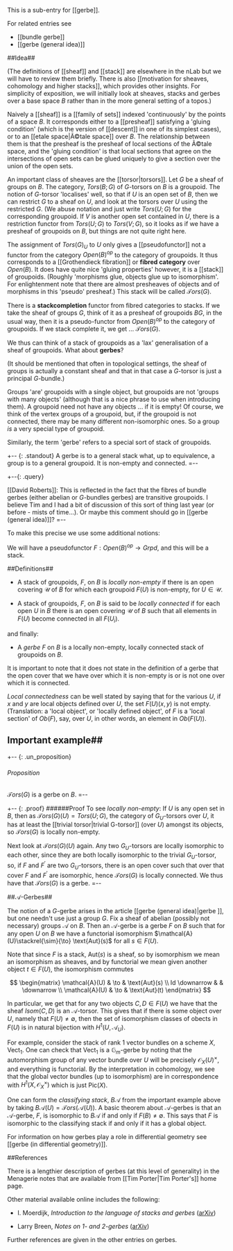 This is a sub-entry for [[gerbe]].

For related entries see

* [[bundle gerbe]]
* [[gerbe (general idea)]]


##Idea## 

(The definitions of [[sheaf]] and [[stack]] are elsewhere in the nLab but we will have to review them briefly. There is also  [[motivation for sheaves, cohomology and higher stacks]], which provides other insights. For simplicity of exposition, we will initially look at sheaves, stacks and gerbes over a base space $B$ rather than in the more general setting of a topos.)

Naively a [[sheaf]] is a [[family of sets]] indexed 'continuously' by the points of a space $B$.  It corresponds either to a [[presheaf]] satisfying a 'gluing condition' (which is the version of [[descent]] in one of its simplest cases), or to an [[etale space|Ã©tale space]] over $B$.  The relationship between them is that the presheaf is the presheaf of local sections of the Ã©tale space, and the 'gluing condition' is that local sections that agree on the intersections of  open sets can be glued uniquely to give a section over the union of the open sets.

An important class of sheaves are the [[torsor|torsors]].  Let $G$ be a sheaf of groups on $B$.   The category, $Tors(B;G)$ of $G$-torsors on $B$ is a groupoid.  The notion of $G$-torsor 'localises' well, so that if $U$ is an open set of $B$, then we can restrict $G$ to a sheaf on $U$, and look at the torsors over $U$ using the restricted $G$. (We abuse notation and just write $Tors(U;G)$ for the corresponding groupoid. If $V$ is another open set contained in $U$, there is a restriction functor from $Tors(U;G)$ to $Tors(V;G)$, so it looks as if we have a presheaf of groupoids on $B$, but things are not quite right here.

The assignment of $Tors(G)_U$ to $U$ only gives a [[pseudofunctor]] not a functor from the category $Open(B)^{op}$ to the category of groupoids. It thus corresponds to a [[Grothendieck fibration]] or **fibred category** over $Open(B)$.  It does have quite nice 'gluing properties' however, it is a [[stack]] of groupoids.  (Roughly 'morphisms glue, objects glue up to isomorphism'. For enlightenment note that there are almost presheaves of objects and of morphisms in this 'pseudo' presheaf.) This stack will be called $\mathcal{T}ors(G)$.

There is a **stackcompletion** functor from fibred categories to stacks.  If we take the sheaf of groups $G$, think of it as a presheaf of groupoids $BG$, in the usual way, then it is a pseudo-functor from $Open(B)^{op}$ to the category of groupoids. If we stack complete it, we get ... $\mathcal{T}ors(G)$.

We thus can think of a stack of groupoids as a 'lax' generalisation of a sheaf of groupoids.  What about **gerbes**?

(It should be mentioned that often in topological settings, the sheaf of groups is actually a constant sheaf and that in that case a $G$-torsor is just a principal $G$-bundle.)


Groups 'are' groupoids with a single object, but groupoids are not 'groups with many objects' (although that is a nice phrase to use when introducing them). A groupoid need not have any objects ... if it is empty! Of course, we think of the vertex groups of a groupoid, but, if the groupoid is not connected, there may be many different non-isomorphic ones. So a group *is* a very special type of groupoid.

Similarly, the term 'gerbe' refers to a special sort of stack of groupoids. 

+-- {: .standout}
A gerbe is to a general stack what, up to equivalence, a group is to a general groupoid. It is non-empty and connected.
=--

+--{: .query}

[[David Roberts]]: This is reflected in the fact that the fibres of bundle gerbes (either abelian or $G$-bundles gerbes) are transitive groupoids. I believe Tim and I had a bit of discussion of this sort of thing last year (or before - mists of time...). Or maybe this comment should go in [[gerbe (general idea)]]?
=--

To make this precise we use some additional notions:

We will have a pseudofunctor $F : Open(B)^{op}\to Grpd$, and this will be a stack.


##Definitions## 

*   A stack of groupoids, $F$, on $B$ is *locally non-empty* if there is an open covering $\mathcal{U}$ of $B$ for which each groupoid $F(U)$ is non-empty, for $U \in \mathcal{U}$.

*   A stack of groupoids, $F$, on $B$ is said to be *locally connected*  if for each open $U$ in $B$ there is an open covering $\mathcal{U}$ of $B$ such that all elements in $F(U)$ become connected in all $F(U_i)$.


and finally:

*  A *gerbe* $F$ on $B$ is a locally non-empty, locally connected stack of groupoids on $B$.


It is important to note that it does not state in the definition of a gerbe that the open cover that we have over which it is non-empty is or is not one over which it is connected.

_Local connectedness_ can be well stated by saying that for the various $U$, if $x$ and $y$ are local objects defined over $U$, the set $F(U)(x,y)$ is not empty. (Translation: a 'local object', or 'locally defined object', of $F$ is a 'local section'  of $Ob(F)$, say, over $U$, in other words, an element in $Ob(F(U))$.



## Important example## 


+-- {: .un_proposition}

###### Proposition
$\mathcal{T}ors(G)$ is a gerbe on $B$.
=--

+-- {: .proof}
######Proof
To see _locally non-empty_: If $U$ is any open set in $B$, then as $\mathcal{T}ors(G)(U) = Tors(U;G)$, the category of $G_U$-torsors over $U$, it has at least the [[trivial torsor|trivial G-torsor]] (over $U$) amongst its objects, so $\mathcal{T}ors(G)$ is locally non-empty.

Next look at $\mathcal{T}ors(G)(U)$ again.  Any two $G_U$-torsors are locally isomorphic to each other, since they are both locally isomorphic to the trivial $G_U$-torsor, so, if $F$ and $F^\prime$ are two $G_U$-torsors, there is an open cover such that over that cover $F$ and $F^\prime$ are isomorphic, hence $\mathcal{T}ors(G)$ is locally connected.  We thus have that $\mathcal{T}ors(G)$ is a gerbe.
=--

##$\mathcal{A}$-Gerbes##

The notion of a $G$-gerbe arises in the article [[gerbe (general idea)|gerbe ]], but one needn't use just a group $G$. Fix a sheaf of abelian (possibly not necessary) groups $\mathcal{A}$ on $B$. Then an $\mathcal{A}$-gerbe is a gerbe $F$ on $B$ such that for any open $U$ on $B$ we have a functorial isomorphism $\mathcal{A}(U)\stackrel{\sim}{\to} \text{Aut}(s)$ for all $s\in F(U)$.

Note that since $F$ is a stack, $\text{Aut}(s)$ is a sheaf, so by isomorphism we mean an isomorphism as sheaves, and by functorial we mean given another object $t\in F(U)$, the isomorphism commutes 

$$ 
\begin{matrix} \mathcal{A}(U) & \to & \text{Aut}(s) \\
Id \downarrow &  & \downarrow \\
\mathcal{A}(U) & \to & \text{Aut}(t) \end{matrix}  
$$

In particular, we get that for any two objects $C, D\in F(U)$ we have that the sheaf $Isom(C,D)$ is an $\mathcal{A}$-torsor. This gives that if there is some object over $U$, namely that $F(U)\neq \emptyset$, then the set of isomorphism classes of obects in $F(U)$ is in natural bijection with $H^1(U, \mathcal{A}_U)$.

For example, consider the stack of rank 1 vector bundles on a scheme $X$, $\text{Vect}_1$. One can check that $\text{Vect}_1$ is a $\mathbb{G}_m$-gerbe by noting that the automorphism group of any vector bundle over $U$ will be precisely $\mathcal{O}_X(U)^\times$, and everything is functorial. By the interpretation in cohomology, we see that the global vector bundles (up to isomorphism) are in correspondence with $H^1(X, \mathcal{O}_X^\times)$ which is just $\text{Pic}(X)$.


One can form the *classifying stack*, $B\mathcal{A}$ from the important example above by taking $B\mathcal{A}(U)=\mathcal{T}ors(\mathcal{A}(U))$. A basic theorem about $\mathcal{A}$-gerbes is that an $\mathcal{A}$-gerbe, $F$, is isomorphic to $B\mathcal{A}$ if and only if $F(B)\neq \emptyset$. This says that $F$ is isomorphic to the classifying stack if and only if it has a global object.


For information on how gerbes play a role in differential geometry see [[gerbe (in differential geometry)]].


##References

There is a lengthier description of gerbes (at this level of generality) in the Menagerie notes that are available from [[Tim Porter|Tim Porter's]] home page.

Other material available online includes the following:

* I. Moerdijk, _Introduction to the language of stacks and gerbes_ ([arXiv](http://arxiv.org/abs/math/0212266))

* Larry Breen, _Notes on 1- and 2-gerbes_ ([arXiv](http://arxiv.org/abs/math/0611317))

Further references are given in the other entries on gerbes.
